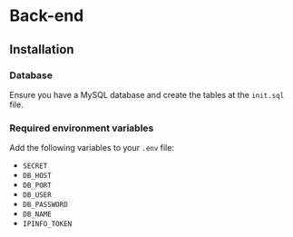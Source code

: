 # Back-end

## Installation

### Database

Ensure you have a MySQL database and create the tables at the `init.sql` file.

### Required environment variables

Add the following variables to your `.env` file:

- `SECRET`
- `DB_HOST`
- `DB_PORT`
- `DB_USER`
- `DB_PASSWORD`
- `DB_NAME`
- `IPINFO_TOKEN`